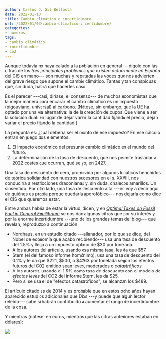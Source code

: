 ```yaml
---
author: Carlos J. Gil Bellosta
date: 2022-01-13
title: Cambio climático e incertidumbre
url: /2022/01/03/cambio-climatico-incertidumbre/
categories:
- números
tags:
- cambio climático
- incertidumbre
- co2
---
```


Aunque todavía no haya calado a la población en general ---dígolo con las cifras de los _tres principales problemas que existen actualmente en España_ del CIS en mano--- son muchas y reputadas las voces que nos advierten del grave riesgo que supone el cambio climático. Tantas y tan conspicuas que, sin duda, habrá que hacerles caso.

Es el parecer ---casi, diríase, el consenso--- de muchos economistas que la mejor manera para encarar el cambio climático es un impuesto (pigouviano, universal) al carbono. (Nótese, sin embargo, que la UE ha optado por una vía alternativa: la de la creación de cupos. Que viene a ser la solución dual: en lugar de dejar variar la cantidad fijando el precio, dejan variar el precio fijando la cantidad.)

La pregunta es: ¿cuál debería ser el monto de ese impuesto? En ese cálculo entran en juego dos elementos:

1. El impacto económico del presunto cambio climático en el mundo del futuro.
2. La determinación de la tasa de descuento, que nos permite trasladar a 2022 costes que ocurran, qué se yo, en 2427.

Una tasa de descuento de cero, promovida por algunos lunáticos henchidos de teórica solidaridad con nuestros sucesores en el s. XXVIII, nos conduciría a restricciones draconianas y, sin duda, chalecos amarillos. Un sinsentido. Por otro lado, una tasa de descuento alta ---no voy a decir aquí de quiénes es propia porque quedaría aporofóbico--- nos dejaría como dice el CIS que queremos estar.

Entre ambas habría de estar la virtud, dicen, y en [_Optimal Taxes on Fossil Fuel in General Equilibrium_](https://onlinelibrary.wiley.com/doi/abs/10.3982/ECTA10217) se nos dan algunas cifras que por su interés y por la enorme incertidumbre ---uno de los grandes temas del blog--- que revelan, reproduzco a continuación.

- Nordhaus, en un estudio citado ---allanador, por lo que se dice, del Nobel de economía que acabó recibiendo--- usa una tasa de descuento del 1.5% y llega a un impuesto óptimo de $30 por tonelada.
- A los autores del artículo, usando esa misma tasa, les da que $57.
- Stern (el del famoso informe homónimo), usa una tasa de descuento del 0.1% y le da que $221, $500, o $4263 por tonelada según los efectos futuros del CO2 emitido sean leves, moderados o _catastróficos_
- A los autores, usando el 1.5% como tasa de descuento con el modelo de _efectos leves_ del CO2 del informe Stern, les da $25.
- Pero si se usa el de "efectos catastróficos", se alcanzan los $489.

El artículo citado es de 2014 y es probable que en estos ocho años hayan aparecido estudios adicionales que Dios ---y puede que algún lector releído--- sabe si habrán contribuido a aumentar el rango de incertidumbre de la cosa.

Y mientras (nótese: en euros, mientras que las cifras anteriores estaban en dólares):

![](/wp-uploads/2022/01/ue-cap-trade-prices.png#center)

